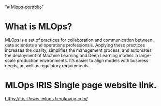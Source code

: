 "# Mlops-portfolio" 

# What is MLOps?

MLOps is a set of practices for collaboration and communication between data scientists and operations professionals. Applying these practices increases the quality, simplifies the management process, and automates the deployment of Machine Learning and Deep Learning models in large-scale production environments. It’s easier to align models with business needs, as well as regulatory requirements.

# MLOps IRIS Single page website link.

https://iris-flower-mlops.herokuapp.com/
